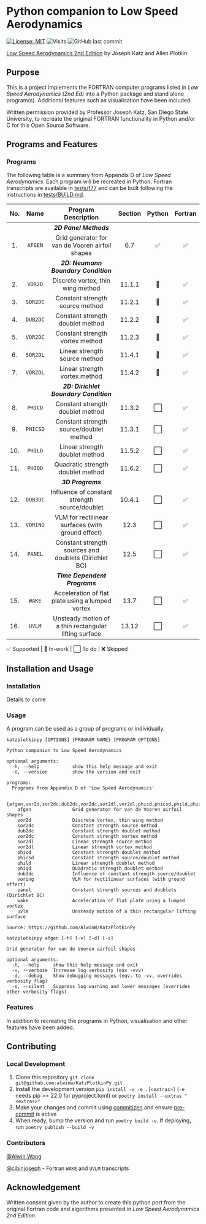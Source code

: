 # Python companion to Low Speed Aerodynamics

[![License: MIT](https://img.shields.io/badge/License-MIT-yellow?style=flat-square)](https://opensource.org/licenses/MIT)
![Visits](https://badges.pufler.dev/visits/alwinw/katzplotkinpy?style=flat-square&label=visits)
![GitHub last commit](https://img.shields.io/github/last-commit/alwinw/katzplotkinpy?style=flat-square)

[Low Speed Aerodynamics 2nd Edition](https://doi.org/10.1017/CBO9780511810329) by Joseph Katz and Allen Plotkin

## Purpose

This is a project implements the FORTRAN computer programs listed in *Low Speed Aerodynamics (2nd Ed)* into a Python package and stand alone program(s). Additional features such as visualisation have been included.

Written permission provided by Professor Joseph Katz, San Diego State University, to recreate the original FORTRAN functionality in Python and/or C for this Open Source Software.

## Programs and Features

### Programs

The following table is a summary from Appendix D of *Low Speed Aerodynamics*.
Each program will be recreated in Python.
Fortran transcripts are available in [tests/f77](tests/f77/) and can be built following the
instructions in [tests/BUILD.md](tests/BUILD.md).

|  No.  |   Name   |                  Program Description                  | Section | Python | Fortran |
| :---: | :------: | :---------------------------------------------------: | :-----: | :----: | :-----: |
|       |          |                ***2D Panel Methods***                 |         |        |         |
|  1.   | `AFGEN`  |    Grid generator for van de Vooren airfoil shapes    |   6.7   |   ✅    |    ✅    |
|       |          |         ***2D: Neumann Boundary Condition***          |         |        |         |
|  2.   | `VOR2D`  |           Discrete vortex, thin wing method           | 11.1.1  |   🔄    |    ✅    |
|  3.   | `SOR2DC` |            Constant strength source method            | 11.2.1  |   🔄    |    ✅    |
|  4.   | `DUB2DC` |           Constant strength doublet method            | 11.2.2  |   🔄    |    ✅    |
|  5.   | `VOR2DC` |            Constant strength vortex method            | 11.2.3  |   🔄    |    ✅    |
|  6.   | `SOR2DL` |             Linear strength source method             | 11.4.1  |   🔄    |    ✅    |
|  7.   | `VOR2DL` |             Linear strength vortex method             | 11.4.2  |   🔄    |    ✅    |
|       |          |        ***2D: Dirichlet Boundary Condition***         |         |        |         |
|  8.   | `PHICD`  |           Constant strength doublet method            | 11.3.2  |   ⬜    |    ✅    |
|  9.   | `PHICSD` |        Constant strength source/doublet method        | 11.3.1  |   ⬜    |    ✅    |
|  10.  | `PHILD`  |            Linear strength doublet method             | 11.5.2  |   ⬜    |    ✅    |
|  11.  | `PHIQD`  |           Quadratic strength doublet method           | 11.6.2  |   ⬜    |    ✅    |
|       |          |                   ***3D Programs***                   |         |        |         |
|  12.  | `DUB3DC` |     Influence of constant strength source/doublet     | 10.4.1  |   ⬜    |    ✅    |
|  13.  | `VORING` |   VLM for rectilinear surfaces (with ground effect)   |  12.3   |   ⬜    |    ✅    |
|  14.  | `PANEL`  | Constant strength sources and doublets (Dirichlet BC) |  12.5   |   ⬜    |    ✅    |
|       |          |             ***Time Dependent Programs***             |         |        |         |
|  15.  |  `WAKE`  |   Acceleration of flat plate using a lumped vortex    |  13.7   |   ⬜    |    ✅    |
|  16.  |  `UVLM`  | Unsteady motion of a thin rectangular lifting surface |  13.12  |   ⬜    |    ✅    |

✅ Supported | 🔄 In-work | ⬜ To do | ❌ Skipped

## Installation and Usage

### Installation

Details to come

### Usage

A program can be used as a group of programs or individually.

```plaintext
katzplotkinpy [OPTIONS] {PROGRAM NAME} [PROGRAM OPTIONS]

Python companion to Low Speed Aerodynamics

optional arguments:
  -h, --help            show this help message and exit
  -V, --version         show the version and exit

programs:
  Programs from Appendix D of 'Low Speed Aerodynamics'

  {afgen,vor2d,sor2dc,dub2dc,vor2dc,sor2dl,vor2dl,phicd,phicsd,phild,phiqd,dub3dc,voring,panel,wake,uvlm}
    afgen               Grid generator for van de Vooren airfoil shapes
    vor2d               Discrete vortex, thin wing method
    sor2dc              Constant strength source method
    dub2dc              Constant strength doublet method
    vor2dc              Constant strength vortex method
    sor2dl              Linear strength source method
    vor2dl              Linear strength vortex method
    phicd               Constant strength doublet method
    phicsd              Constant strength source/doublet method
    phild               Linear strength doublet method
    phiqd               Quadratic strength doublet method
    dub3dc              Influence of constant strength source/doublet
    voring              VLM for rectilinear surfaces (with ground effect)
    panel               Constant strength sources and doublets (Dirichlet BC)
    wake                Acceleration of flat plate using a lumped vortex
    uvlm                Unsteady motion of a thin rectangular lifting surface

Source: https://github.com/AlwinW/KatzPlotkinPy
```

```plaintext
katzplotkinpy afgen [-h] [-v] [-d] [-s]

Grid generator for van de Vooren airfoil shapes

optional arguments:
  -h, --help     show this help message and exit
  -v, --verbose  Increase log verbosity (max -vvv)
  -d, --debug    Show debugging messages (eqv. to -vv, overrides verbosity flag)
  -s, --silent   Suppress log warning and lower messages (overrides other verbosity flags)
```

### Features

In addition to recreating the programs in Python, visualisation and other features have been added.

## Contributing

### Local Development

1. Clone this repository `git clone git@github.com:alwinw/KatzPlotkinPy.git`
2. Install the development version `pip install -v -e .[<extras>]` (`-e` needs pip >= 22.0 for pyproject.toml) or `poetry install --extras "<extras>"`
3. Make your changes and commit using [commitizen](https://commitizen-tools.github.io/commitizen/#installation) and ensure [pre-commit](https://pre-commit.com/#install) is active
4. When ready, bump the version and run `poetry build -v`. If deploying, run `poetry publish --build -v`

<!--
### Running Tests

```sh
python3 -m unittest -v
#  or  #
coverage run -m unittest discover -v
coverage report -m
```
-->

### Contributors

[@Alwin Wang](github.com/alwinw)

[@cibinjoseph](https://github.com/cibinjoseph) - Fortran `WAKE` and `UVLM` transcripts

## Acknowledgement

Written consent given by the author to create this python port from the original Fortran code and algorithms presented in *Low Speed Aerodynamics 2nd Edition*.
